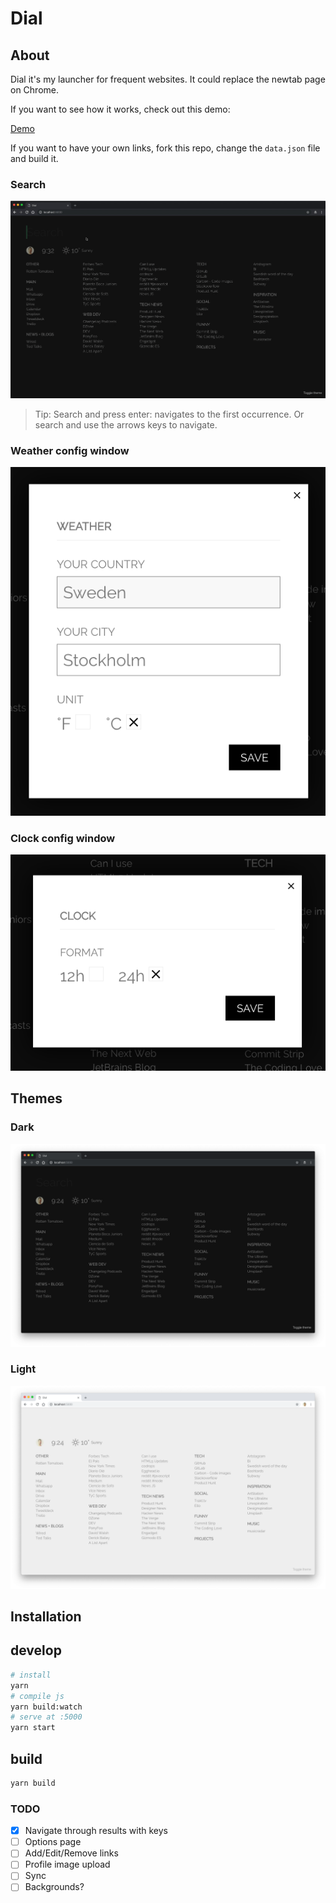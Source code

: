 # Dial

## About

Dial it's my launcher for frequent websites.
It could replace the newtab page on Chrome.

If you want to see how it works, check out this demo:

[Demo](https://home.singuerinc.com/)

If you want to have your own links, fork this repo, change the `data.json` file and build it.

### Search

![search](./dial.gif)

> Tip: Search and press enter: navigates to the first occurrence. Or search and use the arrows keys to navigate.

### Weather config window

![weather](./screen_weather.png)

### Clock config window

![clock](./screen_clock.png)

## Themes

### Dark

![dark](./theme_dark.png)

### Light

![light](./theme_light.png)

## Installation

## develop

```sh
# install
yarn
# compile js
yarn build:watch
# serve at :5000
yarn start
```

## build

```sh
yarn build
```

### TODO

- [x] Navigate through results with keys
- [ ] Options page
- [ ] Add/Edit/Remove links
- [ ] Profile image upload
- [ ] Sync
- [ ] Backgrounds?
